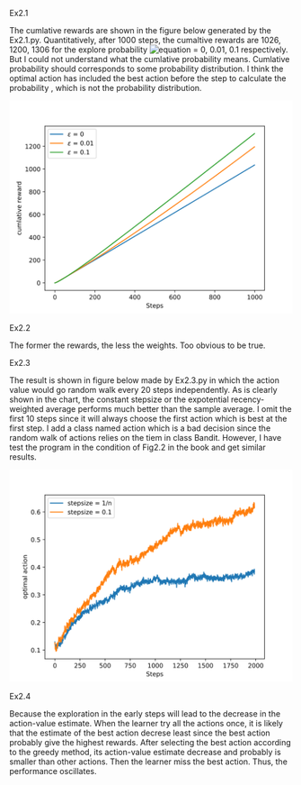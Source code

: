 Ex2.1

The cumlative rewards are shown in the figure below generated by the Ex2.1.py. Quantitatively, after 1000 steps, the cumaltive rewards are 1026, 1200, 1306 for the explore probability ![equation](http://latex.codecogs.com/gif.latex?\epsilon) = 0, 0.01, 0.1 respectively. But I could not understand what the cumlative probability means. Cumlative probability should corresponds to some probability distribution. I think the optimal action has included the best action before the step to calculate the probability , which is not the probability distribution.

![Image of cumlative reward](Ex2.1.svg)

Ex2.2

The former the rewards, the less the weights. Too obvious to be true.

Ex2.3

The result is shown in figure below made by Ex2.3.py in which the action value would go random walk every 20 steps independently. As is clearly shown in the chart, the constant stepsize or the expotential recency-weighted average performs much better than the sample average. I omit the first 10 steps since it will always choose the first action which is best at the first step. I add a class named action which is a bad decision since the random walk of actions relies on the tiem in class Bandit. However, I have test the program in the condition of Fig2.2 in the book and get similar results.

![random walk](Ex2.3.svg)

Ex2.4

Because the exploration in the early steps will lead to the decrease in the action-value estimate. When the learner try all the actions once, it is likely that the estimate of the best action decrese least since the best action probably give the highest rewards. After selecting the best action according to the greedy method, its action-value estimate decrease and probably is smaller than other actions. Then the learner miss the best action. Thus, the performance oscillates.
